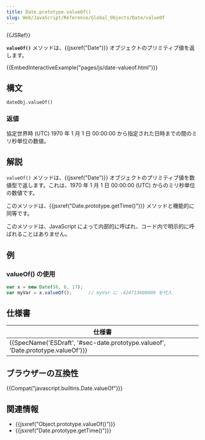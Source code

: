 ```yaml
---
title: Date.prototype.valueOf()
slug: Web/JavaScript/Reference/Global_Objects/Date/valueOf
---
```

{{JSRef}}

**`valueOf()`** メソッドは、{{jsxref("Date")}} オブジェクトのプリミティブ値を返します。

{{EmbedInteractiveExample("pages/js/date-valueof.html")}}

## 構文

```
dateObj.valueOf()
```

### 返値

協定世界時 (UTC) 1970 年 1 月 1 日 00:00:00 から指定された日時までの間のミリ秒単位の数値。

## 解説

`valueOf()` メソッドは、{{jsxref("Date")}} オブジェクトのプリミティブ値を数値型で返します。これは、1970 年 1 月 1 日 00:00:00 (UTC) からのミリ秒単位の数値です。

このメソッドは、{{jsxref("Date.prototype.getTime()")}} メソッドと機能的に同等です。

このメソッドは、JavaScript によって内部的に呼ばれ、コード内で明示的に呼ばれることはありません。

## 例

### valueOf() の使用

```js
var x = new Date(56, 6, 17);
var myVar = x.valueOf();      // myVar に -424713600000 を代入
```

## 仕様書

| 仕様書                                                                                                       |
| ------------------------------------------------------------------------------------------------------------ |
| {{SpecName('ESDraft', '#sec-date.prototype.valueof', 'Date.prototype.valueOf')}} |

## ブラウザーの互換性

{{Compat("javascript.builtins.Date.valueOf")}}

## 関連情報

- {{jsxref("Object.prototype.valueOf()")}}
- {{jsxref("Date.prototype.getTime()")}}
